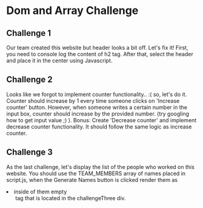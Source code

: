 # Dom and Array Challenge

## Challenge 1
Our team created this website but header looks a bit off. Let's fix it! First, you need to console log the content of h2 tag. After that, select the header and place it in the center using Javascript.

## Challenge 2
Looks like we forgot to implement counter functionality.. :( so, let's do it. Counter should increase by 1 every time someone clicks on 'Increase counter' button. However, when someone writes a certain number in the input box, counter should increase by the provided number. (try googling how to get input value ;) ).
Bonus:
Create 'Decrease counter' and implement decrease counter functionality. It should follow the same logic as increase counter.

## Challenge 3
As the last challenge, let's display the list of the people who worked on this website. You should use the TEAM_MEMBERS array of names placed in script.js, when the Generate Names button is clicked render them as <li/> inside of them empty <ul/> tag that is located in the challengeThree div.
